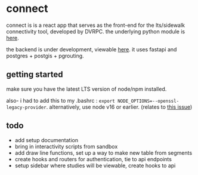 # connect
connect is is a react app that serves as the front-end for the lts/sidewalk connectivity tool, developed by DVRPC. 
the underlying python module is [here](https://github.com/dvrpc/LTS_island_connectivity). 

the backend is under development, viewable [here](https://github.com/dvrpc/connect-api). it uses fastapi and postgres + postgis + pgrouting.

## getting started
make sure you have the latest LTS version of node/npm installed. 

also- i had to add this to my .bashrc : `export NODE_OPTIONS=--openssl-legacy-provider`. alternatively, use node v16 or earlier.
(relates to [this issue](https://github.com/webpack/webpack/issues/14532))

## todo 
* add setup documentation
* bring in interactivity scripts from sandbox
* add draw line functions, set up a way to make new table from segments
* create hooks and routers for authentication, tie to api endpoints
* setup sidebar where studies will be viewable, create hooks to api

